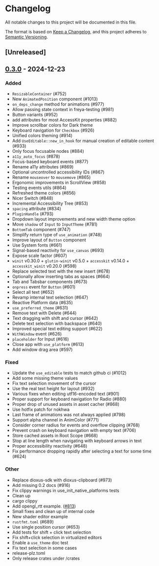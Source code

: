 # Changelog

All notable changes to this project will be documented in this file.

The format is based on [Keep a Changelog](https://keepachangelog.com/en/1.0.0/),
and this project adheres to [Semantic Versioning](https://semver.org/spec/v2.0.0.html).

## [Unreleased]

## [0.3.0](https://github.com/marc2332/freya/compare/freya-hooks-v0.2.1...freya-hooks-v0.3.0) - 2024-12-23

### Added

- `ResizableContainer` (#752)
- New `AnimatedPosition` component (#1013)
- `on_deps_change` method for animations (#977)
- Allow passing state context in freya-testing (#981)
- Button variants (#952)
- add attributes for most AccessKit properties (#882)
- Improve scrollbar colors for Dark theme
- Keyboard navigation for `Checkbox` (#926)
- Unified colors theming (#914)
- Add `UseEditable::new_in_hook` for manual creation of editable content (#933)
- Only focus focusable nodes (#884)
- `a11y_auto_focus` (#878)
- Focus-based keyboard events (#877)
- Rename a11y attributes (#869)
- Optional uncontrolled accessibility IDs (#867)
- Rename `mouseover` to `mousemove` (#865)
- Ergonomic improvements in ScrollView (#858)
- Testing events utils (#864)
- Refreshed theme colors (#856)
- Nicer Switch (#848)
- Incremental Accessibility Tree (#853)
- `spacing` attribute (#834)
- `PluginHandle` (#793)
- Dropdown layout improvements and new width theme option
- Move `shadow` of `Input` to `InputTheme` (#781)
- `BottomTab` component (#747)
- Simplify return type of `use_animation` (#748)
- Improve layout of `Button` component
- Use System fonts (#661)
- Signal-based reactivity for `use_canvas` (#693)
- Expose scale factor (#607)
- `winit` v0.30.0 + `glutin-winit` v0.5.0 + `accesskit` v0.14.0 + `accesskit_winit` v0.20.0  (#598)
- Replace selected text with the new insert (#678)
- Optionally allow inserting tabs as spaces (#664)
- Tab and Tabsbar components (#673)
- `onpress` event for `Button` (#601)
- Select all text (#652)
- Revamp internal text selection (#647)
- Reactive Platform data (#635)
- `use_preferred_theme` (#631)
- Remove text with Delete (#644)
- Text dragging with shift and cursor (#642)
- Delete text selection with backspace (#640)
- Improved special text editing support (#622)
- `WithWindow` event (#626)
- `placeholder` for Input (#616)
- Close app with `use_platform` (#613)
- Add window drag area (#597)

### Fixed

- Update the `use_editable` tests to match github ci (#1012)
- Add some missing  theme values
- Fix text selection movement of the cursor
- Use the real text height for layout (#932)
- Various fixes when editing utf16-encoded text (#901)
- Proper support for keyboard navigation for Radio (#880)
- Proper drop of unused assets in asset cacher (#868)
- Use hotfix patch for nokhwa
- Last frame of animations was not always applied (#798)
- Support alpha channel in AnimColor (#771)
- Consider corner radius for events and overflow clipping (#768)
- Prevent crash on keyboard navigation with empty text (#706)
- Store cached assets in Root Scope (#668)
- Stop at line length when navigating with keyboard arrows in text
- Proper accessibility reactivity (#648)
- Fix performance dropping rapidly after selecting a text for some time (#624)

### Other

- Replace dioxus-sdk with dioxus-clipboard (#973)
- Add missing 0.2 docs (#916)
- Fix clippy warnings in use_init_native_platforms tests
- Clean up
- cargo clippy
- Add opengl_rtt example. ([#813](https://github.com/marc2332/freya/pull/813))
- Small fixes and clean up of internal code
- New shader editor example
- `rustfmt.toml` (#689)
- Use single position cursor (#653)
- Add tests for shift + click text selection
- Fix shift+click selection in virtualized editors
- Enable a `use_theme` doc test
- Fix text selection in some cases
- release-plz.toml
- Only release crates under /crates

